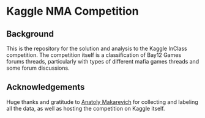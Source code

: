 # Kaggle NMA Competition
## Background
This is the repository for the solution and analysis to the Kaggle InClass competition. The competition itself is a classification of Bay12 Games forums threads, particularly with types of different mafia games threads and some forum discussions.
## Acknowledgements
Huge thanks and gratitude to [Anatoly Makarevich](https://github.com/NowanIlfideme) for collecting and labeling all the data, as well as hosting the competition on Kaggle itself.
